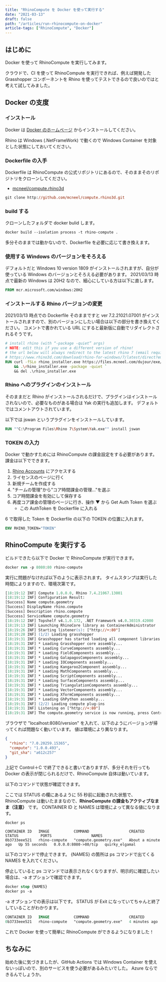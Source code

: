 ```yaml
---
title: "RhinoCompute を Docker を使って実行する"
date: "2021-03-13"
draft: false
path: "/articles/run-rhinocompute-on-docker"
article-tags: ["RhinoCompute", "Docker"]
---
```


## はじめに

Docker を使って RhinoCompute を実行してみます。

クラウドで、CI を使って RhinoCompute を実行できれば、例えば開発した Grasshopper コンポーネントを Rhino を使ってテストできるので良いのではと考えて試してみました。

## Docker の支度

### インストール

Docker は [Docker のホームページ](https://www.docker.com/) からインストールしてください。

Rhino は Windows (.NetFrameWork) で動くので Windows Container を対象とした状態にしておいてください。

### Dockerfile の入手

Dockerfile は RhinoCompute の公式リポジトリにあるので、そのままそのリポジトリをクローンしてください。

- [mcneel/compute.rhino3d](https://github.com/mcneel/compute.rhino3d)

```ps
git clone http://github.com/mcneel/compute.rhino3d.git
```

### build する

クローンしたフォルダで docker bulid します。

```ps
docker build --isolation process -t rhino-compute .
```

多分そのままでは動かないので、Dockerfile を必要に応じて書き換えます。

### 使用する Windows のバージョンをそろえる

デフォルトだと Windows 10 version 1809 がインストールされますが、自分が使っている Windows のバージョンとそろえる必要があります。
2021/03/13 時点で最新の Windows は 20H2 なので、細心にしている方は以下に直します。

```Dockerfile
FROM mcr.microsoft.com/windows:20H2
```


### インストールする Rhino バージョンの変更

2021/03/13 時点での Dockerfile そのままですと ver 7.2.21021.07001 がインストールされますので、別のバージョンにしたい場合は以下の部分を書き換えてください。
コメントで書かれている URL にすると最新版に自動でリダイレクトされるそうです。

```dockerfile
# install rhino (with “-package -quiet” args)
# NOTE: edit this if you use a different version of rhino!
# the url below will always redirect to the latest rhino 7 (email required)
# https://www.rhino3d.com/download/rhino-for-windows/7/latest/direct?email=EMAIL
RUN curl -fSLo rhino_installer.exe https://files.mcneel.com/dujour/exe/20210121/rhino_en-us_7.2.21021.07001.exe `
    && .\rhino_installer.exe -package -quiet `
    && del .\rhino_installer.exe
```

### Rhino へのプラグインのインストール

そのままだと Rhino がインストールされるだけで、プラグインはインストールされないので、必要なものがある場合は Yak の実行も追加します。
デフォルトではコメントアウトされています。

以下では jswan というプラグインをインストールしています。

```Dockerfile
RUN ""C:\Program Files\Rhino 7\System\Yak.exe"" install jswan
```

### TOKEN の入力

Docker で動かすためには RhinoCompute の課金設定をする必要があります。
課金は以下でできます。

1. [Rhino Accounts](https://accounts.rhino3d.com/) にアクセスする
2. ライセンスのページに行く
3. 新規チームを作成する
4. "チームの管理"から"コア時間課金の管理…"を選ぶ
5. コア時間課金を有効にして保存する
6. 再度コア課金の管理のページに行き、操作 ▼ から Get Auth Token を選ぶ
   - この AuthToken を Dockerfile に入れる

6 で取得した Token を Dockerfile の以下の TOKEN の位置に入れます。

```Dockerfile
ENV RHINO_TOKEN="TOKEN"
```

## RhinoCompute を実行する

ビルドできたら以下で Docker で RhinoCompute が実行できます。

```ps
docker run -p 8080:80 rhino-compute
```

実行に問題がなければ以下のように表示されます。
タイムスタンプは実行した時間によりますので、環境次第です。

```ps
[18:19:12 INF] Compute 1.0.0.0, Rhino 7.4.21067.13001
[18:19:12 INF] Configuration Result:  
[Success] Name compute.geometry       
[Success] DisplayName rhino.compute   
[Success] Description rhino.compute   
[Success] ServiceName compute.geometry
[18:19:12 INF] Topshelf v4.1.0.172, .NET Framework v4.0.30319.42000
[18:19:13 INF] Launching RhinoCore library as ContainerAdministrator
[18:19:26 INF] Starting listener(s): ["http://+:80"]
[18:19:28 INF] (1/2) Loading grasshopper
[18:19:31 INF] Grasshopper has started loading all component libraries
[18:19:31 INF] * Loading Grasshopper core assembly...
[18:19:31 INF] * Loading CurveComponents assembly...
[18:19:31 INF] * Loading FieldComponents assembly...
[18:19:31 INF] * Loading GalapagosComponents assembly...
[18:19:31 INF] * Loading IOComponents assembly...
[18:19:31 INF] * Loading Kangaroo2Component assembly...
[18:19:31 INF] * Loading MathComponents assembly...
[18:19:31 INF] * Loading ScriptComponents assembly...
[18:19:31 INF] * Loading SurfaceComponents assembly...
[18:19:31 INF] * Loading TriangulationComponents assembly...
[18:19:31 INF] * Loading VectorComponents assembly...
[18:19:31 INF] * Loading XformComponents assembly...
[18:19:31 INF] * Loading GhPython assembly...
[18:19:31 INF] (2/2) Loading compute plug-ins
[18:19:31 INF] Listening on ["http://+:80"]
[18:19:31 INF] The compute.geometry service is now running, press Control+C to exit.
```

ブラウザで "localhost:8080/version" を入れて、以下のようにバージョンが帰ってくれば問題なく動いています。
値は環境により異なります。

```json
{
  "rhino": "7.0.20259.15365",
  "compute": "1.0.0.493",
  "git_sha": "a612c257"
}
```

上記で Control＋C で終了できると書いてありますが、多分それを行っても Docker の表示が閉じられるだけで、RhinoCompute 自体は動いています。

以下のコマンドで状態が確認できます。

ここでは STATUS の欄にあるように 55 秒前に起動された状態で、RhinoCompute は動いたままなので、**RhinoCompute の課金もアクティブなまま（注意）** です。
CONTAINER ID と NAMES は環境によって異なる値になります。

```ps
docker ps
```

```
CONTAINER ID   IMAGE           COMMAND                  CREATED              STATUS          PORTS                  NAMES
0b3733eee521   rhino-compute   "compute.geometry.exe"   About a minute ago   Up 55 seconds   0.0.0.0:8080->80/tcp   quirky_elgamal
```

以下のコマンドで停止できます。
{NAMES} の箇所は ps コマンドで出てくる NAMES を入れてください。

停止していると ps コマンドでは表示されなくなりますが、明示的に確認したい場合は、-a オプションで確認できます。

```ps
docker stop {NAMES}
docker ps -a
```

-a オプションでの表示は以下です。
STATUS が Exit になっていてちゃんと終了していることがわかります。

```ps
CONTAINER ID   IMAGE           COMMAND                  CREATED         STATUS                              PORTS     NAMES
0b3733eee521   rhino-compute   "compute.geometry.exe"   4 minutes ago   Exited (3221225786) 3 minutes ago             quirky_elgamal
```

これで Docker を使って簡単に RhinoCompute ができるようになりました！

## ちなみに

始めた後に気づきましたが、GitHub Actions では Windows Container を使えないっぽいので、別のサービスを使う必要があるみたいでした。
Azure ならできるんでしょうか。
